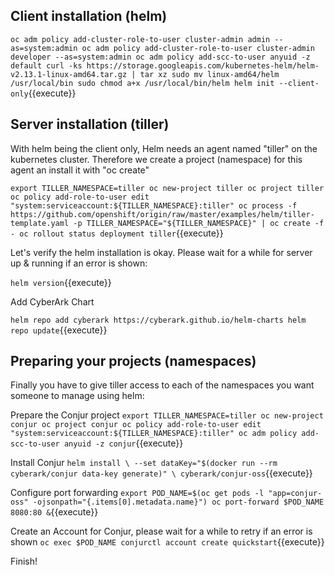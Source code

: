 

## Client installation (helm)

`oc adm policy add-cluster-role-to-user cluster-admin admin --as=system:admin
oc adm policy add-cluster-role-to-user cluster-admin developer --as=system:admin
oc adm policy add-scc-to-user anyuid -z default
curl -ks https://storage.googleapis.com/kubernetes-helm/helm-v2.13.1-linux-amd64.tar.gz | tar xz
sudo mv linux-amd64/helm /usr/local/bin
sudo chmod a+x /usr/local/bin/helm
helm init --client-only`{{execute}}

## Server installation (tiller)

With helm being the client only, Helm needs an agent named "tiller" on the kubernetes cluster. Therefore we create a project (namespace) for this agent an install it with "oc create"

`export TILLER_NAMESPACE=tiller
oc new-project tiller
oc project tiller
oc policy add-role-to-user edit "system:serviceaccount:${TILLER_NAMESPACE}:tiller"
oc process -f https://github.com/openshift/origin/raw/master/examples/helm/tiller-template.yaml -p TILLER_NAMESPACE="${TILLER_NAMESPACE}" | oc create -f -
oc rollout status deployment tiller`{{execute}}

Let's verify the helm installation is okay.  Please wait for a while for server up & running if an error is shown:

`helm version`{{execute}}

Add CyberArk Chart

`helm repo add cyberark https://cyberark.github.io/helm-charts
helm repo update`{{execute}}

## Preparing your projects (namespaces)

Finally you have to give tiller access to each of the namespaces you want someone to manage using helm:

Prepare the Conjur project
`export TILLER_NAMESPACE=tiller
oc new-project conjur
oc project conjur
oc policy add-role-to-user edit "system:serviceaccount:${TILLER_NAMESPACE}:tiller"
oc adm policy add-scc-to-user anyuid -z conjur`{{execute}}

Install Conjur
`helm install \
  --set dataKey="$(docker run --rm cyberark/conjur data-key generate)" \
  cyberark/conjur-oss`{{execute}}

Configure port forwarding
`export POD_NAME=$(oc get pods -l "app=conjur-oss" -ojsonpath="{.items[0].metadata.name}")
oc port-forward $POD_NAME 8080:80 &`{{execute}}

Create an Account for Conjur, please wait for a while to retry if an error is shown
`oc exec $POD_NAME conjurctl account create quickstart`{{execute}}
  
Finish!   
 
